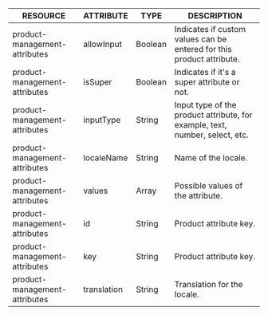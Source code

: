 | RESOURCE | ATTRIBUTE | TYPE | DESCRIPTION |
| --- | --- | --- | --- |
| product-management-attributes | allowInput | Boolean | Indicates if custom values can be entered for this product attribute. |
| product-management-attributes | isSuper | Boolean | Indicates if it's a super attribute or not. |
| product-management-attributes | inputType | String | Input type of the product attribute, for example, text, number, select, etc. |
| product-management-attributes | localeName | String | Name of the locale. |
| product-management-attributes | values | Array | Possible values of the attribute. |
| product-management-attributes | id | String | Product attribute key. |
| product-management-attributes | key | String | Product attribute key. |
| product-management-attributes | translation | String | Translation for the locale. |
